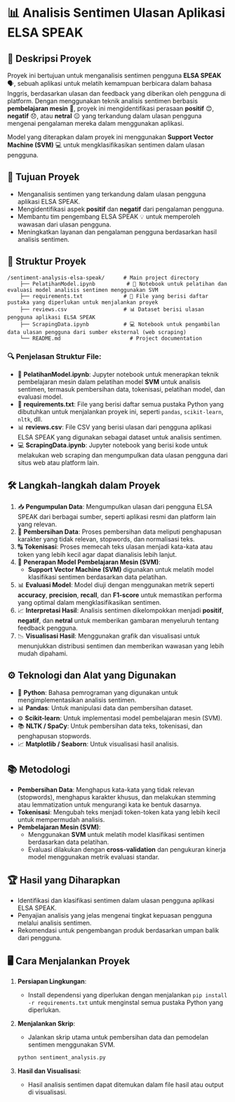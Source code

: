 # **📊 Analisis Sentimen Ulasan Aplikasi ELSA SPEAK**

## 🎯 Deskripsi Proyek
Proyek ini bertujuan untuk menganalisis sentimen pengguna **ELSA SPEAK** 🗣️, sebuah aplikasi untuk melatih kemampuan berbicara dalam bahasa Inggris, berdasarkan ulasan dan feedback yang diberikan oleh pengguna di platform. Dengan menggunakan teknik analisis sentimen berbasis **pembelajaran mesin** 🤖, proyek ini mengidentifikasi perasaan **positif** 😊, **negatif** 😞, atau **netral** 😐 yang terkandung dalam ulasan pengguna mengenai pengalaman mereka dalam menggunakan aplikasi.

Model yang diterapkan dalam proyek ini menggunakan **Support Vector Machine (SVM)** 💻 untuk mengklasifikasikan sentimen dalam ulasan pengguna.

## 🚀 Tujuan Proyek
- Menganalisis sentimen yang terkandung dalam ulasan pengguna aplikasi ELSA SPEAK.
- Mengidentifikasi aspek **positif** dan **negatif** dari pengalaman pengguna.
- Membantu tim pengembang ELSA SPEAK 💡 untuk memperoleh wawasan dari ulasan pengguna.
- Meningkatkan layanan dan pengalaman pengguna berdasarkan hasil analisis sentimen.

## 📂 Struktur Proyek
```
/sentiment-analysis-elsa-speak/      # Main project directory
    ├── PelatihanModel.ipynb          # 📓 Notebook untuk pelatihan dan evaluasi model analisis sentimen menggunakan SVM
    ├── requirements.txt             # 📑 File yang berisi daftar pustaka yang diperlukan untuk menjalankan proyek
    ├── reviews.csv                  # 📊 Dataset berisi ulasan pengguna aplikasi ELSA SPEAK
    ├── ScrapingData.ipynb           # 💻 Notebook untuk pengambilan data ulasan pengguna dari sumber eksternal (web scraping)
    └── README.md                      # Project documentation 
```

### 🔍 Penjelasan Struktur File:
- 📓 **PelatihanModel.ipynb**: Jupyter notebook untuk menerapkan teknik pembelajaran mesin dalam pelatihan model **SVM** untuk analisis sentimen, termasuk pembersihan data, tokenisasi, pelatihan model, dan evaluasi model.
- 📑 **requirements.txt**: File yang berisi daftar semua pustaka Python yang dibutuhkan untuk menjalankan proyek ini, seperti `pandas`, `scikit-learn`, `nltk`, dll.
- 📊 **reviews.csv**: File CSV yang berisi ulasan dari pengguna aplikasi ELSA SPEAK yang digunakan sebagai dataset untuk analisis sentimen.
- 💻 **ScrapingData.ipynb**: Jupyter notebook yang berisi kode untuk melakukan web scraping dan mengumpulkan data ulasan pengguna dari situs web atau platform lain.

## 🛠️ Langkah-langkah dalam Proyek
1. 📥 **Pengumpulan Data**: Mengumpulkan ulasan dari pengguna ELSA SPEAK dari berbagai sumber, seperti aplikasi resmi dan platform lain yang relevan.
2. 🧹 **Pembersihan Data**: Proses pembersihan data meliputi penghapusan karakter yang tidak relevan, stopwords, dan normalisasi teks.
3. 🔠 **Tokenisasi**: Proses memecah teks ulasan menjadi kata-kata atau token yang lebih kecil agar dapat dianalisis lebih lanjut.
4. 🤖 **Penerapan Model Pembelajaran Mesin (SVM)**:
   - **Support Vector Machine (SVM)** digunakan untuk melatih model klasifikasi sentimen berdasarkan data pelatihan.
5. 📊 **Evaluasi Model**: Model diuji dengan menggunakan metrik seperti **accuracy**, **precision**, **recall**, dan **F1-score** untuk memastikan performa yang optimal dalam mengklasifikasikan sentimen.
6. 📈 **Interpretasi Hasil**: Analisis sentimen dikelompokkan menjadi **positif**, **negatif**, dan **netral** untuk memberikan gambaran menyeluruh tentang feedback pengguna.
7. 📉 **Visualisasi Hasil**: Menggunakan grafik dan visualisasi untuk menunjukkan distribusi sentimen dan memberikan wawasan yang lebih mudah dipahami.

## ⚙️ Teknologi dan Alat yang Digunakan
- 🐍 **Python**: Bahasa pemrograman yang digunakan untuk mengimplementasikan analisis sentimen.
- 📊 **Pandas**: Untuk manipulasi data dan pembersihan dataset.
- ⚙️ **Scikit-learn**: Untuk implementasi model pembelajaran mesin (SVM).
- 📚 **NLTK / SpaCy**: Untuk pembersihan data teks, tokenisasi, dan penghapusan stopwords.
- 📈 **Matplotlib / Seaborn**: Untuk visualisasi hasil analisis.

## 📚 Metodologi
- **Pembersihan Data**: Menghapus kata-kata yang tidak relevan (stopwords), menghapus karakter khusus, dan melakukan stemming atau lemmatization untuk mengurangi kata ke bentuk dasarnya.
- **Tokenisasi**: Mengubah teks menjadi token-token kata yang lebih kecil untuk mempermudah analisis.
- **Pembelajaran Mesin (SVM)**:
  - Menggunakan **SVM** untuk melatih model klasifikasi sentimen berdasarkan data pelatihan.
  - Evaluasi dilakukan dengan **cross-validation** dan pengukuran kinerja model menggunakan metrik evaluasi standar.

## 🏆 Hasil yang Diharapkan
- Identifikasi dan klasifikasi sentimen dalam ulasan pengguna aplikasi ELSA SPEAK.
- Penyajian analisis yang jelas mengenai tingkat kepuasan pengguna melalui analisis sentimen.
- Rekomendasi untuk pengembangan produk berdasarkan umpan balik dari pengguna.

## 🖥️ Cara Menjalankan Proyek
1. **Persiapan Lingkungan**:
   - Install dependensi yang diperlukan dengan menjalankan `pip install -r requirements.txt` untuk menginstal semua pustaka Python yang diperlukan.
   
2. **Menjalankan Skrip**:
   - Jalankan skrip utama untuk pembersihan data dan pemodelan sentimen menggunakan SVM.
   ```bash
   python sentiment_analysis.py
   ```

3. **Hasil dan Visualisasi**:
   - Hasil analisis sentimen dapat ditemukan dalam file hasil atau output di visualisasi.

